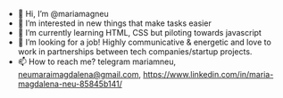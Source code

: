 - 👋 Hi, I’m @mariamagneu
- 👀 I’m interested in new things that make tasks easier
- 🌱 I’m currently learning HTML, CSS but piloting towards javascript
- 💞️ I’m looking for a job! Highly communicative & energetic and love to work in partnerships between tech companies/startup projects.
- 📫 How to reach me? telegram mariamneu, neumaraimagdalena@gmail.com, https://www.linkedin.com/in/maria-magdalena-neu-85845b141/ 
